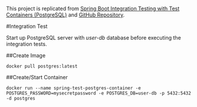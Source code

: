 This project is replicated from [Spring Boot Integration Testing with Test Containers (PostgreSQL)](https://blog.devgenius.io/spring-boot-integration-testing-with-test-containers-postgresql-fcb8e46d43b3) and [GitHub Repository](https://github.com/mertcakmak2/Medium-Stories-Projects/tree/master/spring-test-containers).

#Integration Test

Start up PostgreSQL server with _user-db_ database before executing the integration tests.

##Create Image
```
docker pull postgres:latest
```

##Create/Start Container
```
docker run --name spring-test-postgres-container -e POSTGRES_PASSWORD=mysecretpassword -e POSTGRES_DB=user-db -p 5432:5432 -d postgres
```
